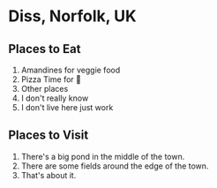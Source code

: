 # Diss, Norfolk, UK

## Places to Eat
1. Amandines for veggie food
1. Pizza Time for :pizza:
1. Other places
1. I don't really know
1. I don't live here just work

## Places to Visit
1. There's a big pond in the middle of the town.
1. There are some fields around the edge of the town.
1. That's about it.
